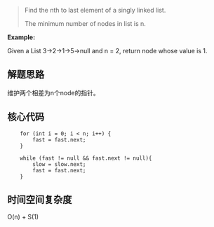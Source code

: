 > Find the nth to last element of a singly linked list. 
>
> The minimum number of nodes in list is n.
>

**Example:** 

Given a List  3->2->1->5->null and n = 2, return node  whose value is 1.

## 解题思路

维护两个相差为n个node的指针。

## 核心代码

        for (int i = 0; i < n; i++) {
            fast = fast.next;
        }
        
        while (fast != null && fast.next != null){
            slow = slow.next;
            fast = fast.next;
        }

## 时间空间复杂度

O(n) + S(1)


